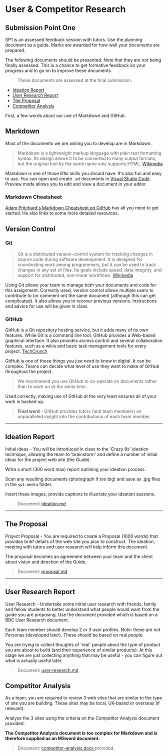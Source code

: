 # User &amp; Competitor Research

## Submission Point One

SP1 is an assessed feedback session with tutors. Use the planning document as a guide. Marks are awarded for how well your documents are prepared.

The following documents should be presented. Note that they are not being finally assessed. This is a chance to get formative feedback on your progress and to go on to improve these documents.

> These documents are assessed at the final submission.

- [Ideation Report](#Ideation-Report)
- [User Research Report](#User-Research-Report)
- [The Proposal](#The-Proposal)
- [Competitor Analysis](#Competitor-Analysis)

First, a few words about our use of Markdown and GitHub.

## Markdown

Most of the documents we are asking you to develop are in Markdown.

> Markdown is a lightweight markup language with plain text formatting syntax. Its design allows it to be converted to many output formats, but the original tool by the same name only supports HTML. [Wikipedia](https://en.wikipedia.org/wiki/Markdown)

Markdown is one of those _little_ skills you should have. It's also fun and easy to use. You can open and create `.md` documents in [Visual Studio Code](https://code.visualstudio.com/docs/languages/markdown). Preview mode allows you to edit and view a document in your editor.

### Markdown Cheatsheet

[Adam Pritchard's Markdown Cheatsheet on GitHub](https://github.com/adam-p/markdown-here/wiki/Markdown-Cheatsheet) has all you need to get started. He also links to some more detailed resources.

## Version Control

### Git

> Git is a distributed version-control system for tracking changes in source code during software development. It is designed for coordinating work among programmers, but it can be used to track changes in any set of files. Its goals include speed, data integrity, and support for distributed, non-linear workflows. [Wikipedia](https://en.wikipedia.org/wiki/Git)

Using Git allows your team to manage both your documents and code for this assignment. Correctly used, version control allows multiple users to contribute to (or comment on) the same document (although this can get complicated). It also allows you to recover previous versions. Instructions and advice for use will be given in class.

### GitHub

GitHub is a Git repository hosting service, but it adds many of its own features. While Git is a command line tool, GitHub provides a Web-based graphical interface. It also provides access control and several collaboration features, such as a wikis and basic task management tools for every project. [TechCrunch](https://techcrunch.com/2012/07/14/what-exactly-is-github-anyway/)

GitHub is one of those things you _just need to know_ in digital. It can be complex. Teams can decide what level of use they want to make of GitHub throughout the project.

> We recommend you use GitHub to co-operate on documents rather than to _work on at the same time_.

Used correctly, making use of GitHub at the very least ensures all of your work is backed up.

> **Final word** - GitHub provides tutors (and team members) an unparalleled insight into the contributions of each team member.

---

## Ideation Report

Initial ideas - You will be introduced in class to the 'Crazy 8s' ideation technique, allowing the team to 'brainstorm' and define a number of initial ideas for the project web site (the Guide).

Write a short (300 word max) report outlining your ideation process.

Scan any resulting documents (photograph if too big) and save as .jpg files in the `sp1-media` folder.

Insert these images, provide captions to illustrate your ideation sessions.

> Document: [ideation.md](ideation.md)

---

## The Proposal

Project Proposal - You are required to create a Proposal (1000 words) that provides brief details of the web site you plan to construct. The ideation, meeting with tutors and user research will help inform this document.

The proposal becomes an agreement between your team and the client about vision and direction of the Guide.

> Document: [proposal.md](proposal.md)

---

## User Research Report

User Research - Undertake some initial user research with friends, family and fellow students to better understand what people would want from the guide you are proposing. Use the document provided which is based on a BBC User Research document.

Each team member should develop 2 or 3 user profiles. Note: these are not Personas (developed later). These should be based on real people.

You are trying to collect thoughts of 'real' people about the type of product you are about to build (and their experience of similar products). At this stage we are just collecting anything that may be useful - you can figure out what is actually useful later.

> Document: [user-research.md](user-research.md)

## Competitor Analysis

As a team, you are required to review 3 web sites that are similar to the type of site you are building. These sites may be local, UK-based or overseas (if relevant).

Analyse the 3 sites using the criteria on the Competitor Analysis document provided.

**The Competitor Analysis document is too complex for Markdown and is therefore supplied as an MSword document.**

> Document: [competitor-analysis.docx ](competitor-analysis.docx) provided.
